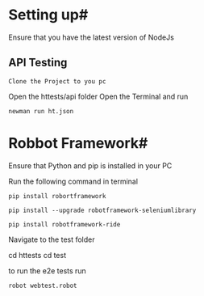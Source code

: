# Setting up#
Ensure that you have the latest version of NodeJs

 ## API Testing ##
    Clone the Project to you pc
 Open the httests/api folder
 Open the Terminal and run

 ```
 newman run ht.json
 ```

 # Robbot Framework#
 Ensure that Python and pip is installed in your PC

 Run the following command in terminal
 
 ```
pip install robortframework
 ```

```
pip install --upgrade robotframework-seleniumlibrary
```
 
 ```
 pip install robotframework-ride
 ```

 Navigate to the test folder

 cd httests
 cd test

 to run the e2e tests
 run

 ```
 robot webtest.robot
 ```